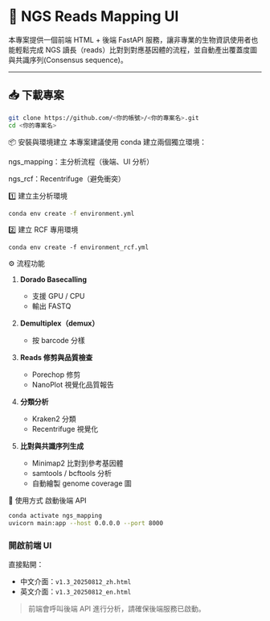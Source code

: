 # 🧬 NGS Reads Mapping UI

本專案提供一個前端 HTML + 後端 FastAPI 服務，讓非專業的生物資訊使用者也能輕鬆完成 NGS 讀長（reads）比對到對應基因體的流程，並自動產出覆蓋度圖與共識序列(Consensus sequence)。

---

## 📥 下載專案

```bash
git clone https://github.com/<你的帳號>/<你的專案名>.git
cd <你的專案名>
```

📦 安裝與環境建立
本專案建議使用 conda 建立兩個獨立環境：

  ngs_mapping：主分析流程（後端、UI 分析）

  ngs_rcf：Recentrifuge（避免衝突）

  1️⃣ 建立主分析環境
  
```bash
conda env create -f environment.yml
```

2️⃣ 建立 RCF 專用環境
```
conda env create -f environment_rcf.yml
```

⚙️ 流程功能
1. **Dorado Basecalling**
   - 支援 GPU / CPU
   - 輸出 FASTQ

2. **Demultiplex（demux）**
   - 按 barcode 分樣

3. **Reads 修剪與品質檢查**
   - Porechop 修剪
   - NanoPlot 視覺化品質報告

4. **分類分析**
   - Kraken2 分類
   - Recentrifuge 視覺化

5. **比對與共識序列生成**
   - Minimap2 比對到參考基因體
   - samtools / bcftools 分析
   - 自動繪製 genome coverage 圖


🚀 使用方式
啟動後端 API

```bash
conda activate ngs_mapping
uvicorn main:app --host 0.0.0.0 --port 8000
```

### 開啟前端 UI

直接點開：

- 中文介面：`v1.3_20250812_zh.html`
- 英文介面：`v1.3_20250812_en.html`

> 前端會呼叫後端 API 進行分析，請確保後端服務已啟動。



